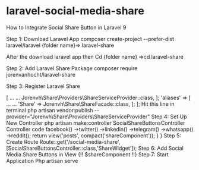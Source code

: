# laravel-social-media-share


How to Integrate Social Share Button in Laravel 9

Step 1: Download Laravel App
composer create-project --prefer-dist laravel/laravel {folder name}=> laravel-share

After the download laravel app then
Cd {folder name} =>cd laravel-share

Step 2: Add Laravel Share Package
composer require jorenvanhocht/laravel-share

Step 3: Register Laravel Share
<?php
  return [
    'providers' => [
        ...
        ...        
        Jorenvh\Share\Providers\ShareServiceProvider::class,
    ];
    'aliases' => [
        ...
        ...                
        'Share' => Jorenvh\Share\ShareFacade::class,
    ];
  ];

Hit this line in terminal 
php artisan vendor:publish --provider="Jorenvh\Share\Providers\ShareServiceProvider"


Step 4: Set Up New Controller
php artisan make:controller SocialShareButtonsController
Controller code
<?php
namespace App\Http\Controllers;
use Illuminate\Http\Request;
class SocialShareButtonsController extends Controller
{
    public function ShareWidget()
    {
        $shareComponent = \Share::page(
            'https://www.positronx.io/create-autocomplete-search-in-laravel-with-typeahead-js/',
            'Your share text comes here',
        )
        ->facebook()
        ->twitter()
        ->linkedin()
        ->telegram()
        ->whatsapp()        
        ->reddit();
        
        return view('posts', compact('shareComponent'));
    }
    
}






Step 5: Create Route
Route::get('/social-media-share', [SocialShareButtonsController::class,'ShareWidget']);


Step 6: Add Social Media Share Buttons in View
{!! $shareComponent !!}
Step 7: Start Application
Php artisan serve

